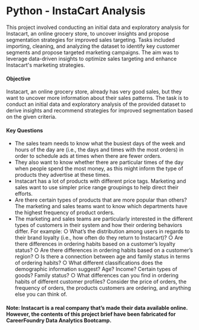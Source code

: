 # Python - InstaCart Analysis

This project involved conducting an initial data and exploratory analysis for Instacart, an online grocery store, to uncover insights and propose segmentation strategies for improved sales targeting. Tasks included importing, cleaning, and analyzing the dataset to identify key customer segments and propose targeted marketing campaigns. The aim was to leverage data-driven insights to optimize sales targeting and enhance Instacart's marketing strategies.

#### Objective
Instacart, an online grocery store, already has very good sales, but they want to uncover more information about their sales patterns. The task is to conduct an initial data and exploratory analysis of the provided dataset to derive insights and recommend strategies for improved segmentation based on the given criteria.

#### Key Questions

- The sales team needs to know what the busiest days of the week and hours of the day are (i.e., the days and times with the most orders) in order to schedule ads at times when there are fewer orders.
- They also want to know whether there are particular times of the day when people spend the most money, as this might inform the type of products they advertise at these times.
- Instacart has a lot of products with different price tags. Marketing and sales want to use simpler price range groupings to help direct their efforts.
- Are there certain types of products that are more popular than others? The marketing and sales teams want to know which departments have the highest frequency of product orders.
- The marketing and sales teams are particularly interested in the different types of customers in their system and how their ordering behaviors differ. For example:
○ What’s the distribution among users in regards to their brand loyalty (i.e., how often do they return to Instacart)?
○ Are there differences in ordering habits based on a customer’s loyalty status?
○ Are there differences in ordering habits based on a customer’s region?
○ Is there a connection between age and family status in terms of ordering habits?
○ What different classifications does the demographic information suggest? Age? Income? Certain types of goods? Family status?
○ What differences can you find in ordering habits of different customer
profiles? Consider the price of orders, the frequency of orders, the products customers are ordering, and anything else you can think of.

#### Note: Instacart is a real company that’s made their data available online. However, the contents of this project brief have been fabricated for CareerFoundry Data Analytics Bootcamp.
